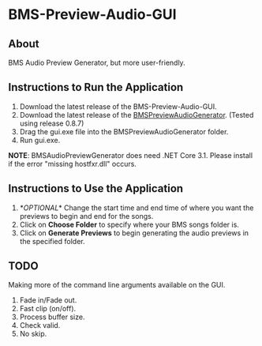 # BMS-Preview-Audio-GUI

## About

BMS Audio Preview Generator, but more user-friendly.

## Instructions to Run the Application

1. Download the latest release of the BMS-Preview-Audio-GUI.
2. Download the latest release of the [BMSPreviewAudioGenerator](https://github.com/MikiraSora/BmsPreviewAudioGenerator/releases). (Tested using release 0.8.7)
3. Drag the gui.exe file into the BMSPreviewAudioGenerator folder.
4. Run gui.exe.

**NOTE**: BMSAudioPreviewGenerator does need .NET Core 3.1. Please install if the error "missing hostfxr.dll" occurs.

## Instructions to Use the Application

1. \**OPTIONAL*\* Change the start time and end time of where you want the previews to begin and end for the songs.
2. Click on **Choose Folder** to specify where your BMS songs folder is.
3. Click on **Generate Previews** to begin generating the audio previews in the specified folder.

## TODO

Making more of the command line arguments available on the GUI.

1. Fade in/Fade out.
2. Fast clip (on/off).
3. Process buffer size.
4. Check valid.
5. No skip.
